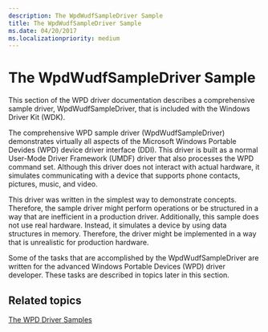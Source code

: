 ```yaml
---
description: The WpdWudfSampleDriver Sample
title: The WpdWudfSampleDriver Sample
ms.date: 04/20/2017
ms.localizationpriority: medium
---
```


# The WpdWudfSampleDriver Sample


This section of the WPD driver documentation describes a comprehensive sample driver, WpdWudfSampleDriver, that is included with the Windows Driver Kit (WDK).

The comprehensive WPD sample driver (WpdWudfSampleDriver) demonstrates virtually all aspects of the Microsoft Windows Portable Devides (WPD) device driver interface (DDI). This driver is built as a normal User-Mode Driver Framework (UMDF) driver that also processes the WPD command set. Although this driver does not interact with actual hardware, it simulates communicating with a device that supports phone contacts, pictures, music, and video.

This driver was written in the simplest way to demonstrate concepts. Therefore, the sample driver might perform operations or be structured in a way that are inefficient in a production driver. Additionally, this sample does not use real hardware. Instead, it simulates a device by using data structures in memory. Therefore, the driver might be implemented in a way that is unrealistic for production hardware.

Some of the tasks that are accomplished by the WpdWudfSampleDriver are written for the advanced Windows Portable Devices (WPD) driver developer. These tasks are described in topics later in this section.

## <span id="related_topics"></span>Related topics


[The WPD Driver Samples](the-wpd-driver-samples.md)

 

 





